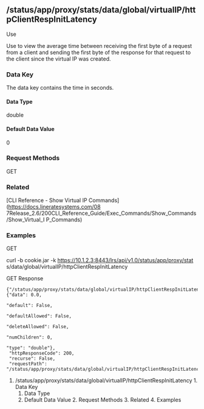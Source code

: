 ## /status/app/proxy/stats/data/global/virtualIP/httpClientRespInitLatency

Use

Use to view the average time between receiving the first byte of a request
from a client and sending the first byte of the response for that request to
the client since the virtual IP was created.

### Data Key

The data key contains the time in seconds.

#### Data Type

double

#### Default Data Value

0

### Request Methods

GET

### Related

[CLI Reference - Show Virtual IP Commands](https://docs.lineratesystems.com/08
7Release_2.6/200CLI_Reference_Guide/Exec_Commands/Show_Commands/Show_Virtual_I
P_Commands)

### Examples

GET

curl -b cookie.jar -k https://10.1.2.3:8443/lrs/api/v1.0/status/app/proxy/stat
s/data/global/virtualIP/httpClientRespInitLatency

GET Response

    
    
    {"/status/app/proxy/stats/data/global/virtualIP/httpClientRespInitLatency": {"data": 0.0,
                                                                                  "default": False,
                                                                                  "defaultAllowed": False,
                                                                                  "deleteAllowed": False,
                                                                                  "numChildren": 0,
                                                                                  "type": "double"},
     "httpResponseCode": 200,
     "recurse": False,
     "requestPath": "/status/app/proxy/stats/data/global/virtualIP/httpClientRespInitLatency"}
    

  1. /status/app/proxy/stats/data/global/virtualIP/httpClientRespInitLatency
    1. Data Key
      1. Data Type
      2. Default Data Value
    2. Request Methods
    3. Related
    4. Examples

